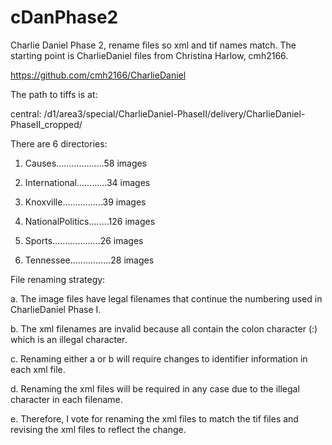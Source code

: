 # cDanPhase2
Charlie Daniel Phase 2, rename files so xml and tif names match.
The starting point is CharlieDaniel files from Christina Harlow, cmh2166.

https://github.com/cmh2166/CharlieDaniel

The path to tiffs is at:

central: /d1/area3/special/CharlieDaniel-PhaseII/delivery/CharlieDaniel-PhaseII_cropped/

There are 6 directories:

1. Causes...................58 images

2. International............34 images

3. Knoxville................39 images

4. NationalPolitics........126 images

5. Sports...................26 images

6. Tennessee................28 images



File renaming strategy:

  a. The image files have legal filenames that continue the numbering used in CharlieDaniel Phase I. 
  
  b. The xml filenames are invalid because all contain the colon character (:) which is an illegal character.
  
  c. Renaming either a or b will require changes to identifier information in each xml file.
  
  d. Renaming the xml files will be required in any case due to the illegal character in each filename.
  
  e. Therefore, I vote for renaming the xml files to match the tif files and revising the xml files to reflect the change.
